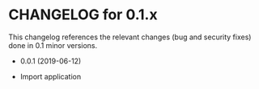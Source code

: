 CHANGELOG for 0.1.x
===================

This changelog references the relevant changes (bug and security fixes) done
in 0.1 minor versions.

* 0.0.1 (2019-06-12)

 * Import application
